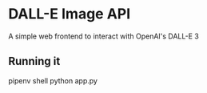 # DALL-E Image API
A simple web frontend to interact with OpenAI's DALL-E 3

## Running it
pipenv shell
python app.py